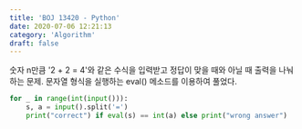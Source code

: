 ```yaml
---
title: 'BOJ 13420 - Python'
date: 2020-07-06 12:21:13
category: 'Algorithm'
draft: false
---
```

숫자 n만큼 '2 + 2 = 4'와 같은 수식을 입력받고 정답이 맞을 때와 아닐 때 출력을 나눠 하는 문제. 문자열 형식을 실행하는 eval() 메소드를 이용하여 풀었다.
```python
for _ in range(int(input())):
    s, a = input().split('=')
    print("correct") if eval(s) == int(a) else print("wrong answer")

```